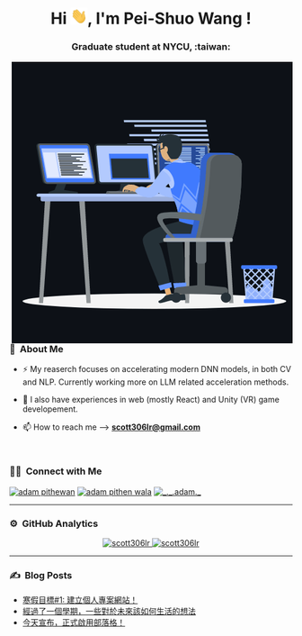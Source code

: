 <link rel="stylesheet" href="https://cdn.jsdelivr.net/gh/devicons/devicon@v2.15.1/devicon.min.css">

<h1 align="center">Hi <img src="https://github.com/ABSphreak/ABSphreak/blob/master/gifs/Hi.gif" width="30">,  I'm Pei-Shuo Wang !</h1>
<h3 align="center">Graduate student at NYCU, :taiwan: </h1>

<img align="right" src="https://github.com/scott306lr/scott306lr/blob/main/animation_500_kxa883sd.gif" alt="gif" /></p>

<br>


<h3 align="left">💬 &nbsp;About Me</h3>

- ⚡ My reaserch focuses on accelerating modern DNN models, in both CV and NLP. Currently working more on LLM related acceleration methods.

- 🌱 I also have experiences in web (mostly React) and Unity (VR) game developement.

- 📫 How to reach me --> **scott306lr@gmail.com**

<br>

<h3 align="left">🤝🏻 &nbsp;Connect with Me</h3>
<p align="left">
  <a href="linkedin.com/in/pei-shuo-wang-557754229" target="blank"><img align="center"
      src="https://raw.githubusercontent.com/rahuldkjain/github-profile-readme-generator/master/src/images/icons/Social/linked-in-alt.svg"
      alt="adam pithewan" height="30" width="40" /></a> 
  <a href="https://www.facebook.com/scott306lr" target="blank"><img align="center"
      src="https://raw.githubusercontent.com/rahuldkjain/github-profile-readme-generator/master/src/images/icons/Social/facebook.svg"
      alt="adam pithen wala" height="30" width="40" /></a> 
  <a href="https://www.instagram.com/wangps_lr/" target="blank"><img align="center"
      src="https://raw.githubusercontent.com/rahuldkjain/github-profile-readme-generator/master/src/images/icons/Social/instagram.svg"
      alt="_._.adam._" height="30" width="40" /></a> 
</p>

</p>

- - -

<h3>⚙️ &nbsp;GitHub Analytics</h3>
<p align="center">
  <a href="https://github.com/scott306lr">
    <img height="160em" 
      src="https://github-readme-stats-eight-theta.vercel.app/api?username=scott306lr&show_icons=true&locale=en&bg_color=0d1117&text_color=ffffff&include_all_commits=true&count_private=true"
      alt="scott306lr" />
    <img height="160em" 
      src="https://github-readme-stats-eight-theta.vercel.app/api/top-langs?username=scott306lr&show_icons=true&locale=en&bg_color=0d1117&text_color=ffffff&layout=compact&langs_count=6"
      alt="scott306lr" bg_color=#808080/>
  </a>
</p>

- - -

<h3>✍️ &nbsp;Blog Posts</h3>

<!-- BLOG-POST-LIST:START -->
- [寒假目標#1: 建立個人專案網站！](https://lrnycu.blogspot.com/2023/01/1.html)
- [經過了一個學期，一些對於未來該如何生活的想法](https://lrnycu.blogspot.com/2023/01/blog-post.html)
- [今天宣布，正式啟用部落格！](https://lrnycu.blogspot.com/2022/07/blog-post.html)
<!-- BLOG-POST-LIST:END -->
